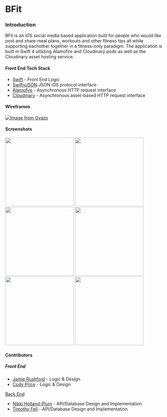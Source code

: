 # BFit

### Introduction

BFit is an iOS social media based application built for people who would like post and share meal plans, workouts and other fitness tips all while supporting eachother together in a fitness-only paradigm. The application is built in Swift 4 utilizing Alamofire and Cloudinary pods as well as the Cloudinary asset hosting service.

#### Front End Tech Stack

- [Swift](https://swift.org/) - Front End Logic
- [SwiftyJSON](https://github.com/SwiftyJSON/SwiftyJSON) JSON iOS protocol interface
- [Alamofire](https://github.com/Alamofire/Alamofire) - Asynchronous HTTP request interface
- [Cloudinary](https://cloudinary.com/) - Asynchronous asset-based HTTP request interface

#### Wireframes

[![Image from Gyazo](https://i.gyazo.com/49d62a9cfc6b6a0c6f545be62e895420.png)](https://gyazo.com/49d62a9cfc6b6a0c6f545be62e895420)

#### Screenshots

<img src="https://i.gyazo.com/065d7b421e65bddd6fd15b03652600ef.png" width="220"> <img src="https://i.gyazo.com/c8f3f251c79190e0d7eb29914c503d73.png" width="220"> <img src="https://i.gyazo.com/8e1e8e3e9a443878b96616a69410b8d2.png" width="220"> <img src="https://i.gyazo.com/604b3cf6dde7aab2d7a04c37a47c2571.png" width="220"> <img src="https://i.gyazo.com/185aca91ccec6848ac0ec9e8e7c0a887.png" width="220"> <img src="https://i.gyazo.com/a1b48e99aa07b3fcba181726ff59aa6c.png" width="220">

#### Contributors

##### Front End

- [Jamie Rushford](https://github.com/jarushford) - Logic & Design
- [Cody Price](https://github.com/Cody-Price) - Logic & Design

[Back End](https://github.com/mnhollandplum/BFit_be)

- [Nikki Holland-Plum](https://github.com/mnhollandplum) - API/Database Design and Implementation
- [Timothy Fell](https://github.com/TimothyFell) - API/Database Design and Implementation
